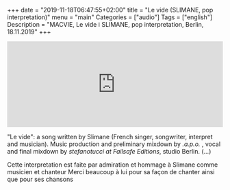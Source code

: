 
+++
date = "2019-11-18T06:47:55+02:00"
title = "Le vide (SLIMANE, pop interpretation)"
menu = "main"
Categories = ["audio"]
Tags = ["english"]
Description = "MACVIE, Le vide  ǀ  SLIMANE, pop interpretation, Berlin, 18.11.2019"
+++


<iframe width="100%" height="200" scrolling="no" frameborder="no" allow="autoplay" src="https://w.soundcloud.com/player/?url=https%3A//api.soundcloud.com/tracks/716502784&color=%2300ff6a&auto_play=false&hide_related=false&show_comments=true&show_user=true&show_reposts=false&show_teaser=true&visual=true"></iframe>


"Le vide": a song written by Slimane (French singer, songwriter, interpret and musician).
Music production and preliminary mixdown by _.a.p.o._ , vocal and final mixdown by _stefanotucci at Failsafe Editions_, studio Berlin. (...)



Cette interpretation est faite par admiration et hommage à Slimane comme musicien et chanteur
Merci beaucoup à lui pour sa façon de chanter ainsi que pour ses chansons
